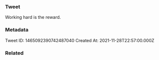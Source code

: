 ### Tweet
Working hard is the reward.

### Metadata
Tweet ID: 1465092390742487040
Created At: 2021-11-28T22:57:00.000Z

### Related

